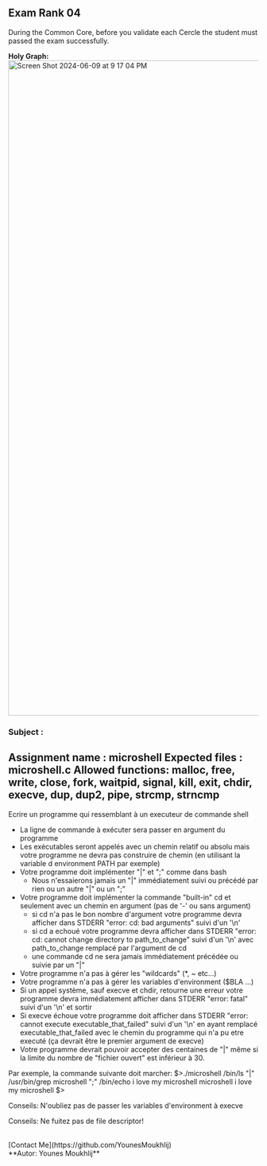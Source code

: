 ## Exam Rank 04

During the Common Core, before you validate each Cercle the student must passed the exam successfully.

**Holy Graph:**
<img width="1318" alt="Screen Shot 2024-06-09 at 9 17 04 PM" src="https://github.com/YounesMoukhlij/Exam_Rank_04_42/assets/123767564/a22d8237-95a7-439f-ab98-96fea7d87634">

### Subject :

Assignment name  : microshell
Expected files   : microshell.c
Allowed functions: malloc, free, write, close, fork, waitpid, signal, kill, exit, chdir, execve, dup, dup2, pipe, strcmp, strncmp
--------------------------------------------------------------------------------------

Ecrire un programme qui ressemblant à un executeur de commande shell
- La ligne de commande à exécuter sera passer en argument du programme
- Les exécutables seront appelés avec un chemin relatif ou absolu mais votre programme ne devra pas construire de chemin (en utilisant la variable d environment PATH par exemple)
- Votre programme doit implémenter "|" et ";" comme dans bash
	- Nous n'essaierons jamais un "|" immédiatement suivi ou précédé par rien ou un autre "|" ou un ";"
- Votre programme doit implémenter la commande "built-in" cd et seulement avec un chemin en argument (pas de '-' ou sans argument)
	- si cd n'a pas le bon nombre d'argument votre programme devra afficher dans STDERR "error: cd: bad arguments" suivi d'un '\n'
	- si cd a echoué votre programme devra afficher dans STDERR "error: cd: cannot change directory to path_to_change" suivi d'un '\n' avec path_to_change remplacé par l'argument de cd
	- une commande cd ne sera jamais immédiatement précédée ou suivie par un "|"
- Votre programme n'a pas à gérer les "wildcards" (*, ~ etc...)
- Votre programme n'a pas à gérer les variables d'environment ($BLA ...)
- Si un appel système, sauf execve et chdir, retourne une erreur votre programme devra immédiatement afficher dans STDERR "error: fatal" suivi d'un '\n' et sortir
- Si execve échoue votre programme doit afficher dans STDERR "error: cannot execute executable_that_failed" suivi d'un '\n' en ayant remplacé executable_that_failed avec le chemin du programme qui n'a pu etre executé (ça devrait être le premier argument de execve)
- Votre programme devrait pouvoir accepter des centaines de "|" même si la limite du nombre de "fichier ouvert" est inférieur à 30.

Par exemple, la commande suivante doit marcher:
$>./microshell /bin/ls "|" /usr/bin/grep microshell ";" /bin/echo i love my microshell
microshell
i love my microshell
$>

Conseils:
N'oubliez pas de passer les variables d'environment à execve

Conseils:
Ne fuitez pas de file descriptor!

<br>
[Contact Me](https://github.com/YounesMoukhlij)
<br>
**Autor: Younes Moukhlij**
